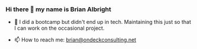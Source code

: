 ### Hi there 👋 my name is Brian Albright


- 🔭 I did a bootcamp but didn't end up in tech. Maintaining this just so that I can work on the occasional project. 

- 📫 How to reach me: brian@ondeckconsulting.net



